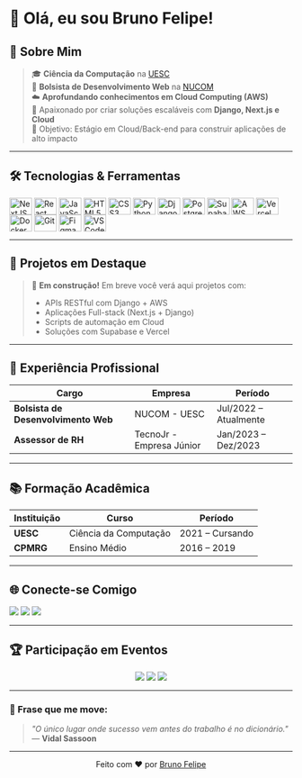 # 👋 Olá, eu sou Bruno Felipe!

## 🚀 Sobre Mim
> 🎓 **Ciência da Computação** na [UESC](https://www.uesc.br/)  
> 💼 **Bolsista de Desenvolvimento Web** na [NUCOM](https://www.uesc.br/nucleos/nucleo-de-comunicacao-nucom/)  
> ☁️ **Aprofundando conhecimentos em Cloud Computing (AWS)**  
> 🌱 Apaixonado por criar soluções escaláveis com **Django, Next.js e Cloud**  
> 🎯 Objetivo: Estágio em Cloud/Back-end para construir aplicações de alto impacto  

---

## 🛠️ Tecnologias & Ferramentas
<div style="display: inline_block">
  <!-- Front-End -->
  <img align="center" alt="NextJS" height="30" width="40" src="https://cdn.jsdelivr.net/gh/devicons/devicon/icons/nextjs/nextjs-original.svg">
  <img align="center" alt="React" height="30" width="40" src="https://cdn.jsdelivr.net/gh/devicons/devicon/icons/react/react-original.svg">
  <img align="center" alt="JavaScript" height="30" width="40" src="https://cdn.jsdelivr.net/gh/devicons/devicon/icons/javascript/javascript-original.svg">
  <img align="center" alt="HTML5" height="30" width="40" src="https://cdn.jsdelivr.net/gh/devicons/devicon/icons/html5/html5-original.svg">
  <img align="center" alt="CSS3" height="30" width="40" src="https://cdn.jsdelivr.net/gh/devicons/devicon/icons/css3/css3-original.svg">
  
  <!-- Back-End -->
  <img align="center" alt="Python" height="30" width="40" src="https://cdn.jsdelivr.net/gh/devicons/devicon/icons/python/python-original.svg">
  <img align="center" alt="Django" height="30" width="40" src="https://cdn.jsdelivr.net/gh/devicons/devicon/icons/django/django-plain.svg">
  
  <!-- Banco de Dados -->
  <img align="center" alt="PostgreSQL" height="30" width="40" src="https://cdn.jsdelivr.net/gh/devicons/devicon/icons/postgresql/postgresql-original.svg">
  <img align="center" alt="Supabase" height="30" width="40" src="https://cdn.jsdelivr.net/gh/devicons/devicon/icons/supabase/supabase-original.svg">
  
  <!-- Cloud & DevOps -->
  <img align="center" alt="AWS" height="30" width="40" src="https://cdn.jsdelivr.net/gh/devicons/devicon/icons/amazonwebservices/amazonwebservices-original-wordmark.svg"/> 
  <img align="center" alt="Vercel" height="30" width="40" src="https://cdn.jsdelivr.net/gh/devicons/devicon/icons/vercel/vercel-original.svg">
  <img align="center" alt="Docker" height="30" width="40" src="https://cdn.jsdelivr.net/gh/devicons/devicon/icons/docker/docker-original.svg">
  
  <!-- Ferramentas -->
  <img align="center" alt="Git" height="30" width="40" src="https://cdn.jsdelivr.net/gh/devicons/devicon/icons/git/git-original.svg">
  <img align="center" alt="Figma" height="30" width="40" src="https://cdn.jsdelivr.net/gh/devicons/devicon/icons/figma/figma-original.svg">
  <img align="center" alt="VSCode" height="30" width="40" src="https://cdn.jsdelivr.net/gh/devicons/devicon/icons/vscode/vscode-original.svg">
</div>

---

## 🎯 Projetos em Destaque
> 🚧 **Em construção!** Em breve você verá aqui projetos com:
> - APIs RESTful com Django + AWS
> - Aplicações Full-stack (Next.js + Django)
> - Scripts de automação em Cloud
> - Soluções com Supabase e Vercel

---

## 💼 Experiência Profissional
| Cargo | Empresa | Período |
|-------|---------|---------|
| **Bolsista de Desenvolvimento Web** | NUCOM - UESC | Jul/2022 – Atualmente |
| **Assessor de RH** | TecnoJr - Empresa Júnior | Jan/2023 – Dez/2023 |

---

## 📚 Formação Acadêmica
| Instituição | Curso | Período |
|-------------|-------|---------|
| **UESC** | Ciência da Computação | 2021 – Cursando |
| **CPMRG** | Ensino Médio | 2016 – 2019 |

---

## 🌐 Conecte-se Comigo
<div>
  <a href="https://www.linkedin.com/in/bruno-felipe-dos-santos-pereira" target="_blank"><img src="https://img.shields.io/badge/-LinkedIn-%230077B5?style=for-the-badge&logo=linkedin&logoColor=white" target="_blank"></a>
  <a href="mailto:brunofelipecoder@gmail.com" target="_blank"><img src="https://img.shields.io/badge/-Email-%23333?style=for-the-badge&logo=gmail&logoColor=white" target="_blank"></a>
  <a href="https://instagram.com/seu-perfil" target="_blank"><img src="https://img.shields.io/badge/-Instagram-%23E4405F?style=for-the-badge&logo=instagram&logoColor=white" target="_blank"></a>
</div>

---

## 🏆 Participação em Eventos
<div align="center">
  <img src="https://img.shields.io/badge/SINFORM-2021%2F2022-blue?style=for-the-badge" />
  <img src="https://img.shields.io/badge/ENEJ-2023-green?style=for-the-badge" />
  <img src="https://img.shields.io/badge/Campus_Party_Nordeste-2024-red?style=for-the-badge" />
</div>

---

### 💬 Frase que me move:
> *"O único lugar onde sucesso vem antes do trabalho é no dicionário."*  
> — **Vidal Sassoon**

---

<div align="center">
  Feito com ❤️ por <a href="https://github.com/brunofelipe">Bruno Felipe</a>
</div>
